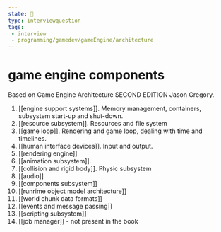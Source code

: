 ```yaml
---
state: 🌱
type: interviewquestion
tags:
 - interview 
 - programming/gamedev/gameEngine/architecture 
---
```

# game engine components

Based on Game Engine Architecture SECOND EDITION Jason Gregory.

1. [[engine support systems]]. Memory management, containers, subsystem start-up and shut-down.
2. [[resource subsystem]]. Resources and file system
3. [[game loop]]. Rendering and game loop, dealing with time and timelines.
4. [[human interface devices]]. Input and output.
5. [[rendering engine]]
6. [[animation subsystem]]. 
7. [[collision and rigid body]]. Physic subsystem
8. [[audio]]
9. [[components subsystem]]
10. [[runrime object model architecture]]
11. [[world chunk data formats]]
12. [[events and message passing]]
13. [[scripting subsystem]]
14. [[job manager]] - not present in the book
